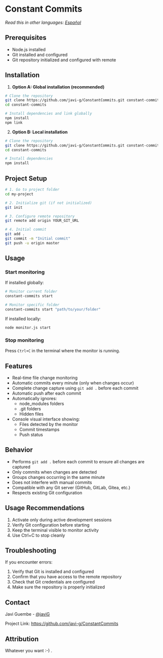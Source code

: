 # Constant Commits

*Read this in other languages: [Español](README.es.md)*

 
## Prerequisites

- Node.js installed
- Git installed and configured
- Git repository initialized and configured with remote

## Installation

1. **Option A: Global installation (recommended)**
```bash
# Clone the repository
git clone https://github.com/javi-g/ConstantCommits.git constant-commits
cd constant-commits

# Install dependencies and link globally
npm install
npm link
```

2. **Option B: Local installation**
```bash
# Clone the repository
git clone https://github.com/javi-g/ConstantCommits.git constant-commits
cd constant-commits

# Install dependencies
npm install
```

## Project Setup

```bash
# 1. Go to project folder
cd my-project

# 2. Initialize git (if not initialized)
git init

# 3. Configure remote repository
git remote add origin YOUR_GIT_URL

# 4. Initial commit
git add .
git commit -m "Initial commit"
git push -u origin master
```

## Usage

### Start monitoring

If installed globally:
```bash
# Monitor current folder
constant-commits start

# Monitor specific folder
constant-commits start "path/to/your/folder"
```

If installed locally:
```bash
node monitor.js start
```

### Stop monitoring
Press `Ctrl+C` in the terminal where the monitor is running.

## Features

- Real-time file change monitoring
- Automatic commits every minute (only when changes occur)
- Complete change capture using `git add .` before each commit
- Automatic push after each commit
- Automatically ignores:
  - node_modules folders
  - .git folders
  - Hidden files
- Console visual interface showing:
  - Files detected by the monitor
  - Commit timestamps
  - Push status

## Behavior

- Performs `git add .` before each commit to ensure all changes are captured
- Only commits when changes are detected
- Groups changes occurring in the same minute
- Does not interfere with manual commits
- Compatible with any Git server (GitHub, GitLab, Gitea, etc.)
- Respects existing Git configuration

## Usage Recommendations

1. Activate only during active development sessions
2. Verify Git configuration before starting
3. Keep the terminal visible to monitor activity
4. Use Ctrl+C to stop cleanly

## Troubleshooting

If you encounter errors:
1. Verify that Git is installed and configured
2. Confirm that you have access to the remote repository
3. Check that Git credentials are configured
4. Make sure the repository is properly initialized

## Contact

Javi Guembe - [@javiG](https://twitter.com/javig_en)

Project Link: https://github.com/javi-g/ConstantCommits

## Attribution

Whatever you want :-) .
